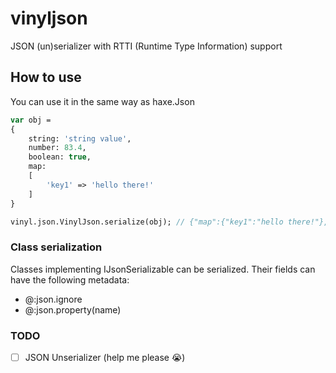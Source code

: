 # vinyljson

JSON (un)serializer with RTTI (Runtime Type Information) support

## How to use

You can use it in the same way as haxe.Json

```haxe
var obj =
{
	string: 'string value',
	number: 83.4,
	boolean: true,
	map:
	[
		'key1' => 'hello there!'
	]
}

vinyl.json.VinylJson.serialize(obj); // {"map":{"key1":"hello there!"},"number":83.4,"string":"string value","boolean":true}
```
### Class serialization

Classes implementing IJsonSerializable can be serialized. Their fields can have the following metadata:

- @:json.ignore
- @:json.property(name)

### TODO

- [ ] JSON Unserializer (help me please 😭)